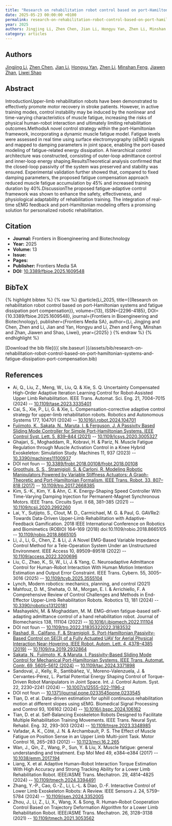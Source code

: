 ```yaml
---
title: "Research on rehabilitation robot control based on port-Hamiltonian systems and fatigue dissipation port compensation"
date: 2025-05-23 00:00:00 +0100
permalink: research-on-rehabilitation-robot-control-based-on-port-hamiltonian-systems-and-fatigue-dissipation-port-compensation
year: 2025
authors: Jingjing Li, Zhen Chen, Jian Li, Hongyu Yan, Zhen Li, Minshan Feng, Jiawen Zhan, Liwei Shao
category: articles
---
```

 
## Authors
[Jingjing Li](authors/jingjing-li), [Zhen Chen](authors/zhen-chen), [Jian Li](authors/jian-li), [Hongyu Yan](authors/hongyu-yan), [Zhen Li](authors/zhen-li), [Minshan Feng](authors/minshan-feng), [Jiawen Zhan](authors/jiawen-zhan), [Liwei Shao](authors/liwei-shao)
 
## Abstract
IntroductionUpper-limb rehabilitation robots have been demonstrated to effectively promote motor recovery in stroke patients. However, in active training modes, control instability may be induced by the nonlinear and time-varying characteristics of muscle fatigue, increasing the risks of physical human-robot interaction and ultimately limiting rehabilitation outcomes.MethodsA novel control strategy within the port-Hamiltonian framework, incorporating a dynamic muscle fatigue model. Fatigue levels were assessed in real time using surface electromyography (sEMG) signals and mapped to damping parameters in joint space, enabling the port-based modeling of fatigue-related energy dissipation. A hierarchical control architecture was constructed, consisting of outer-loop admittance control and inner-loop energy shaping.ResultsTheoretical analysis confirmed that the closed-loop passivity of the system was preserved and stability was ensured. Experimental validation further showed that, compared to fixed damping parameters, the proposed fatigue compensation approach reduced muscle fatigue accumulation by 45% and increased training duration by 40%.DiscussionThe proposed fatigue-adaptive control framework was shown to enhance the safety, effectiveness, and physiological adaptability of rehabilitation training. The integration of real-time sEMG feedback and port-Hamiltonian modeling offers a promising solution for personalized robotic rehabilitation.
 
## Citation
- **Journal:** Frontiers in Bioengineering and Biotechnology
- **Year:** 2025
- **Volume:** 13
- **Issue:** 
- **Pages:** 
- **Publisher:** Frontiers Media SA
- **DOI:** [10.3389/fbioe.2025.1609548](https://doi.org/10.3389/fbioe.2025.1609548)
 
## BibTeX
{% highlight bibtex %}
{% raw %}
@article{Li_2025,
  title={{Research on rehabilitation robot control based on port-Hamiltonian systems and fatigue dissipation port compensation}},
  volume={13},
  ISSN={2296-4185},
  DOI={10.3389/fbioe.2025.1609548},
  journal={Frontiers in Bioengineering and Biotechnology},
  publisher={Frontiers Media SA},
  author={Li, Jingjing and Chen, Zhen and Li, Jian and Yan, Hongyu and Li, Zhen and Feng, Minshan and Zhan, Jiawen and Shao, Liwei},
  year={2025}
}
{% endraw %}
{% endhighlight %}
 
[Download the bib file]({{ site.baseurl }}/assets/bib/research-on-rehabilitation-robot-control-based-on-port-hamiltonian-systems-and-fatigue-dissipation-port-compensation.bib)
 
## References
- Ai, Q., Liu, Z., Meng, W., Liu, Q. & Xie, S. Q. Uncertainty Compensated High-Order Adaptive Iteration Learning Control for Robot-Assisted Upper Limb Rehabilitation. IEEE Trans. Automat. Sci. Eng. 21, 7004–7015 (2024) -- [10.1109/tase.2023.3335401](https://doi.org/10.1109/tase.2023.3335401)
- Cai, S., Xie, P., Li, G. & Xie, L. Compensation-corrective adaptive control strategy for upper-limb rehabilitation robots. Robotics and Autonomous Systems 177, 104701 (2024) -- [10.1016/j.robot.2024.104701](https://doi.org/10.1016/j.robot.2024.104701)
- [Fujimoto, K., Sakata, N., Maruta, I. & Ferguson, J. A Passivity Based Sliding Mode Controller for Simple Port-Hamiltonian Systems. IEEE Control Syst. Lett. 5, 839–844 (2021)](a-passivity-based-sliding-mode-controller-for-simple-port-hamiltonian-systems) -- [10.1109/lcsys.2020.3005327](https://doi.org/10.1109/lcsys.2020.3005327)
- Ghajari, S., Moghaddam, R., Kobravi, H. & Pariz, N. Muscle Fatigue Regulation through Muscle Activation Control in a Knee Hybrid Exoskeleton: Simulation Study. Machines 11, 937 (2023) -- [10.3390/machines11100937](https://doi.org/10.3390/machines11100937)
- DOI not foun -- [10.3389/frobt.2018.00108/frobt.2018.00108](https://doi.org/10.3389/frobt.2018.00108/frobt.2018.00108)
- [Groothuis, S. S., Stramigioli, S. & Carloni, R. Modeling Robotic Manipulators Powered by Variable Stiffness Actuators: A Graph-Theoretic and Port-Hamiltonian Formalism. IEEE Trans. Robot. 33, 807–818 (2017)](modeling-robotic-manipulators-powered-by-variable-stiffness-actuators-a-graph-theoretic-and-port-hamiltonian-formalism) -- [10.1109/tro.2017.2668385](https://doi.org/10.1109/tro.2017.2668385)
- Kim, S.-K., Kim, Y. & Ahn, C. K. Energy-Shaping Speed Controller With Time-Varying Damping Injection for Permanent-Magnet Synchronous Motors. IEEE Trans. Circuits Syst. II 68, 381–385 (2021) -- [10.1109/tcsii.2020.2992260](https://doi.org/10.1109/tcsii.2020.2992260)
- Lai, Y., Sutjipto, S., Clout, M. D., Carmichael, M. G. & Paul, G. GAVRe2: Towards Data-Driven Upper-Limb Rehabilitation with Adaptive-Feedback Gamification. 2018 IEEE International Conference on Robotics and Biomimetics (ROBIO) 164–169 (2018) doi:10.1109/robio.2018.8665105 -- [10.1109/robio.2018.8665105](https://doi.org/10.1109/robio.2018.8665105)
- Li, J., Li, G., Chen, Z. & Li, J. A Novel EMG-Based Variable Impedance Control Method for a Tele-Operation System Under an Unstructured Environment. IEEE Access 10, 89509–89518 (2022) -- [10.1109/access.2022.3200696](https://doi.org/10.1109/access.2022.3200696)
- Liu, C., Zhao, K., Si, W., Li, J. & Yang, C. Neuroadaptive Admittance Control for Human-Robot Interaction With Human Motion Intention Estimation and Output Error Constraint. IEEE Trans. Cybern. 55, 3005–3016 (2025) -- [10.1109/tcyb.2025.3555104](https://doi.org/10.1109/tcyb.2025.3555104)
- Lynch, Modern robotics: mechanics, planning, and control (2021)
- Mahfouz, D. M., Shehata, O. M., Morgan, E. I. & Arrichiello, F. A Comprehensive Review of Control Challenges and Methods in End-Effector Upper-Limb Rehabilitation Robots. Robotics 13, 181 (2024) -- [10.3390/robotics13120181](https://doi.org/10.3390/robotics13120181)
- Mashayekhi, M. & Moghaddam, M. M. EMG-driven fatigue-based self-adapting admittance control of a hand rehabilitation robot. Journal of Biomechanics 138, 111104 (2022) -- [10.1016/j.jbiomech.2022.111104](https://doi.org/10.1016/j.jbiomech.2022.111104)
- DOI not foun -- [10.1109/tro.2022.31835322022.3183532](https://doi.org/10.1109/tro.2022.31835322022.3183532)
- [Rashad, R., Califano, F. & Stramigioli, S. Port-Hamiltonian Passivity-Based Control on SE(3) of a Fully Actuated UAV for Aerial Physical Interaction Near-Hovering. IEEE Robot. Autom. Lett. 4, 4378–4385 (2019)](port-hamiltonian-passivity-based-control-on-se-3-of-a-fully-actuated-uav-for-aerial-physical-interaction-near-hovering) -- [10.1109/lra.2019.2932864](https://doi.org/10.1109/lra.2019.2932864)
- [Sakata, N., Fujimoto, K. & Maruta, I. Passivity-Based Sliding Mode Control for Mechanical Port-Hamiltonian Systems. IEEE Trans. Automat. Contr. 69, 5605–5612 (2024)](passivity-based-sliding-mode-control-for-mechanical-port-hamiltonian-systems) -- [10.1109/tac.2024.3371898](https://doi.org/10.1109/tac.2024.3371898)
- Sandoval, J., Kelly, R., Santibáñez, V., Moreno-Valenzuela, J. & Cervantes-Pérez, L. Partial Potential Energy Shaping Control of Torque-Driven Robot Manipulators in Joint Space. Int. J. Control Autom. Syst. 22, 2230–2241 (2024) -- [10.1007/s12555-022-1196-z](https://doi.org/10.1007/s12555-022-1196-z)
- DOI not foun -- [10.1371/journal.pone.0233545pone.0233545](https://doi.org/10.1371/journal.pone.0233545pone.0233545)
- Tian, D. et al. Data-driven estimation for uphill continuous rehabilitation motion at different slopes using sEMG. Biomedical Signal Processing and Control 93, 106162 (2024) -- [10.1016/j.bspc.2024.106162](https://doi.org/10.1016/j.bspc.2024.106162)
- Tian, D. et al. Self-Balancing Exoskeleton Robots Designed to Facilitate Multiple Rehabilitation Training Movements. IEEE Trans. Neural Syst. Rehabil. Eng. 32, 293–303 (2024) -- [10.1109/tnsre.2023.3348985](https://doi.org/10.1109/tnsre.2023.3348985)
- Vafadar, A. K., Côté, J. N. & Archambault, P. S. The Effect of Muscle Fatigue on Position Sense in an Upper Limb Multi-joint Task. Motor Control 16, 265–283 (2012) -- [10.1123/mcj.16.2.265](https://doi.org/10.1123/mcj.16.2.265)
- Wan, J., Qin, Z., Wang, P., Sun, Y. & Liu, X. Muscle fatigue: general understanding and treatment. Exp Mol Med 49, e384–e384 (2017) -- [10.1038/emm.2017.194](https://doi.org/10.1038/emm.2017.194)
- Liang, X. et al. Adaptive Human–Robot Interaction Torque Estimation With High Accuracy and Strong Tracking Ability for a Lower Limb Rehabilitation Robot. IEEE/ASME Trans. Mechatron. 29, 4814–4825 (2024) -- [10.1109/tmech.2024.3394491](https://doi.org/10.1109/tmech.2024.3394491)
- Zhang, Y.-P., Cao, G.-Z., Li, L.-L. & Diao, D.-F. Interactive Control of Lower Limb Exoskeleton Robots: A Review. IEEE Sensors J. 24, 5759–5784 (2024) -- [10.1109/jsen.2024.3352005](https://doi.org/10.1109/jsen.2024.3352005)
- Zhou, J., Li, Z., Li, X., Wang, X. & Song, R. Human–Robot Cooperation Control Based on Trajectory Deformation Algorithm for a Lower Limb Rehabilitation Robot. IEEE/ASME Trans. Mechatron. 26, 3128–3138 (2021) -- [10.1109/tmech.2021.3053562](https://doi.org/10.1109/tmech.2021.3053562)

